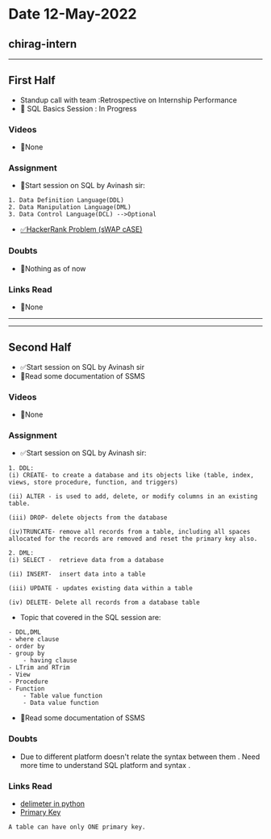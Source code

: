 # Date 12-May-2022

## chirag-intern

<hr>

## First Half

- Standup call with team :Retrospective on Internship Performance
- 🔄 SQL Basics Session : In Progress

### Videos

- 🚫None

### Assignment

- 🔄Start session on SQL by Avinash sir:

```
1. Data Definition Language(DDL)
2. Data Manipulation Language(DML)
3. Data Control Language(DCL) -->Optional
```

- [✅HackerRank Problem (sWAP cASE)](https://github.com/sp18-interns/chirag-intern/tree/main/12-May-2022/HackerRank%20Problem)

### Doubts

- 🚫Nothing as of now

### Links Read

- 🚫None

<hr>
<hr>

## Second Half

- ✅Start session on SQL by Avinash sir
- 🔄Read some documentation of SSMS

### Videos

- 🚫None

### Assignment

- ✅Start session on SQL by Avinash sir:

```
1. DDL:
(i) CREATE- to create a database and its objects like (table, index, views, store procedure, function, and triggers)

(ii) ALTER - is used to add, delete, or modify columns in an existing table.

(iii) DROP- delete objects from the database

(iv)TRUNCATE- remove all records from a table, including all spaces allocated for the records are removed and reset the primary key also.

2. DML:
(i) SELECT -  retrieve data from a database

(ii) INSERT-  insert data into a table

(iii) UPDATE - updates existing data within a table

(iv) DELETE- Delete all records from a database table

```

- Topic that covered in the SQL session are:

```
- DDL,DML
- where clause
- order by
- group by
    - having clause
- LTrim and RTrim
- View
- Procedure
- Function
    - Table value function
    - Data value function
```

- 🔄Read some documentation of SSMS

### Doubts

- Due to different platform doesn't relate the syntax between them . Need more time to understand SQL platform and syntax .

### Links Read

- [delimeter in python](https://www.w3resource.com/python-exercises/re/python-re-exercise-47.php#:~:text=Note%20%3A%20A%20delimiter%20is%20a,sequence%20of%20comma%2Dseparated%20values.)
- [Primary Key](https://www.w3schools.com/sql/sql_primarykey.ASP)

```
A table can have only ONE primary key.
```
